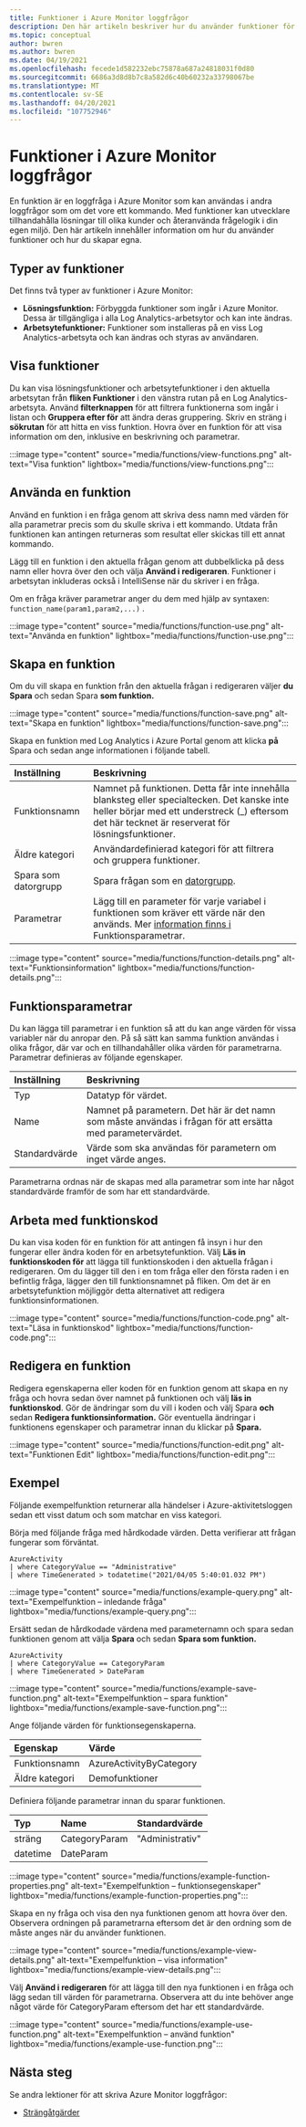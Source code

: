 ```yaml
---
title: Funktioner i Azure Monitor loggfrågor
description: Den här artikeln beskriver hur du använder funktioner för att anropa en fråga från en annan loggfråga i Azure Monitor.
ms.topic: conceptual
author: bwren
ms.author: bwren
ms.date: 04/19/2021
ms.openlocfilehash: fecede1d582232ebc75878a687a24818031f0d80
ms.sourcegitcommit: 6686a3d8d8b7c8a582d6c40b60232a33798067be
ms.translationtype: MT
ms.contentlocale: sv-SE
ms.lasthandoff: 04/20/2021
ms.locfileid: "107752946"
---
```

# <a name="functions-in-azure-monitor-log-queries"></a>Funktioner i Azure Monitor loggfrågor
En funktion är en loggfråga i Azure Monitor som kan användas i andra loggfrågor som om det vore ett kommando. Med funktioner kan utvecklare tillhandahålla lösningar till olika kunder och återanvända frågelogik i din egen miljö. Den här artikeln innehåller information om hur du använder funktioner och hur du skapar egna.

## <a name="types-of-functions"></a>Typer av funktioner
Det finns två typer av funktioner i Azure Monitor:

- **Lösningsfunktion:** Förbyggda funktioner som ingår i Azure Monitor. Dessa är tillgängliga i alla Log Analytics-arbetsytor och kan inte ändras.
- **Arbetsytefunktioner:** Funktioner som installeras på en viss Log Analytics-arbetsyta och kan ändras och styras av användaren.

## <a name="viewing-functions"></a>Visa funktioner
Du kan visa lösningsfunktioner och arbetsytefunktioner i den aktuella arbetsytan från **fliken Funktioner** i den vänstra rutan på en Log Analytics-arbetsyta. Använd **filterknappen** för att filtrera funktionerna som ingår i listan och **Gruppera efter för** att ändra deras gruppering. Skriv en sträng i **sökrutan** för att hitta en viss funktion. Hovra över en funktion för att visa information om den, inklusive en beskrivning och parametrar.

:::image type="content" source="media/functions/view-functions.png" alt-text="Visa funktion" lightbox="media/functions/view-functions.png":::

## <a name="use-a-function"></a>Använda en funktion
Använd en funktion i en fråga genom att skriva dess namn med värden för alla parametrar precis som du skulle skriva i ett kommando. Utdata från funktionen kan antingen returneras som resultat eller skickas till ett annat kommando.

Lägg till en funktion i den aktuella frågan genom att dubbelklicka på dess namn eller hovra över den och välja **Använd i redigeraren**. Funktioner i arbetsytan inkluderas också i IntelliSense när du skriver i en fråga. 

Om en fråga kräver parametrar anger du dem med hjälp av syntaxen: `function_name(param1,param2,...)` .

:::image type="content" source="media/functions/function-use.png" alt-text="Använda en funktion" lightbox="media/functions/function-use.png":::

## <a name="create-a-function"></a>Skapa en funktion
Om du vill skapa en funktion från den aktuella frågan i redigeraren väljer **du Spara** och sedan Spara **som funktion.** 

:::image type="content" source="media/functions/function-save.png" alt-text="Skapa en funktion" lightbox="media/functions/function-save.png":::

Skapa en funktion med Log Analytics i Azure Portal genom att klicka **på** Spara och sedan ange informationen i följande tabell.

| Inställning | Beskrivning |
|:---|:---|
| Funktionsnamn  | Namnet på funktionen. Detta får inte innehålla blanksteg eller specialtecken. Det kanske inte heller börjar med ett understreck (_) eftersom det här tecknet är reserverat för lösningsfunktioner. |
| Äldre kategori | Användardefinierad kategori för att filtrera och gruppera funktioner.   |
| Spara som datorgrupp | Spara frågan som en [datorgrupp](computer-groups.md).  |
| Parametrar | Lägg till en parameter för varje variabel i funktionen som kräver ett värde när den används. Mer [information finns i](#function-parameters) Funktionsparametrar. |

:::image type="content" source="media/functions/function-details.png" alt-text="Funktionsinformation" lightbox="media/functions/function-details.png":::

## <a name="function-parameters"></a>Funktionsparametrar 
Du kan lägga till parametrar i en funktion så att du kan ange värden för vissa variabler när du anropar den. På så sätt kan samma funktion användas i olika frågor, där var och en tillhandahåller olika värden för parametrarna. Parametrar definieras av följande egenskaper.

| Inställning | Beskrivning |
|:---|:---|
| Typ  | Datatyp för värdet. |
| Name  | Namnet på parametern. Det här är det namn som måste användas i frågan för att ersätta med parametervärdet.  |
| Standardvärde | Värde som ska användas för parametern om inget värde anges. |

Parametrarna ordnas när de skapas med alla parametrar som inte har något standardvärde framför de som har ett standardvärde.

## <a name="working-with-function-code"></a>Arbeta med funktionskod
Du kan visa koden för en funktion för att antingen få insyn i hur den fungerar eller ändra koden för en arbetsytefunktion. Välj **Läs in funktionskoden för** att lägga till funktionskoden i den aktuella frågan i redigeraren. Om du lägger till den i en tom fråga eller den första raden i en befintlig fråga, lägger den till funktionsnamnet på fliken. Om det är en arbetsytefunktion möjliggör detta alternativet att redigera funktionsinformationen.

:::image type="content" source="media/functions/function-code.png" alt-text="Läsa in funktionskod" lightbox="media/functions/function-code.png":::

## <a name="edit-a-function"></a>Redigera en funktion
Redigera egenskaperna eller koden för en funktion genom att skapa en ny fråga och hovra sedan över namnet på funktionen och välj **läs in funktionskod**. Gör de ändringar som du vill i koden och välj Spara **och** sedan **Redigera funktionsinformation.** Gör eventuella ändringar i funktionens egenskaper och parametrar innan du klickar på **Spara.**

:::image type="content" source="media/functions/function-edit.png" alt-text="Funktionen Edit" lightbox="media/functions/function-edit.png":::
## <a name="example"></a>Exempel
Följande exempelfunktion returnerar alla händelser i Azure-aktivitetsloggen sedan ett visst datum och som matchar en viss kategori. 

Börja med följande fråga med hårdkodade värden. Detta verifierar att frågan fungerar som förväntat.

```Kusto
AzureActivity
| where CategoryValue == "Administrative"
| where TimeGenerated > todatetime("2021/04/05 5:40:01.032 PM")
```

:::image type="content" source="media/functions/example-query.png" alt-text="Exempelfunktion – inledande fråga" lightbox="media/functions/example-query.png":::

Ersätt sedan de hårdkodade värdena med parameternamn och spara sedan funktionen genom att välja **Spara** och sedan **Spara som funktion.**

```Kusto
AzureActivity
| where CategoryValue == CategoryParam
| where TimeGenerated > DateParam
```

:::image type="content" source="media/functions/example-save-function.png" alt-text="Exempelfunktion – spara funktion" lightbox="media/functions/example-save-function.png":::

 Ange följande värden för funktionsegenskaperna.

| Egenskap | Värde |
|:---|:---|
| Funktionsnamn | AzureActivityByCategory |
| Äldre kategori | Demofunktioner |

Definiera följande parametrar innan du sparar funktionen.

| Typ | Name | Standardvärde |
|:---|:---|:---|
| sträng   | CategoryParam | "Administrativ" |
| datetime | DateParam     | |

:::image type="content" source="media/functions/example-function-properties.png" alt-text="Exempelfunktion – funktionsegenskaper" lightbox="media/functions/example-function-properties.png":::

Skapa en ny fråga och visa den nya funktionen genom att hovra över den. Observera ordningen på parametrarna eftersom det är den ordning som de måste anges när du använder funktionen.

:::image type="content" source="media/functions/example-view-details.png" alt-text="Exempelfunktion – visa information" lightbox="media/functions/example-view-details.png":::

Välj **Använd i redigeraren** för att lägga till den nya funktionen i en fråga och lägg sedan till värden för parametrarna. Observera att du inte behöver ange något värde för CategoryParam eftersom det har ett standardvärde.

:::image type="content" source="media/functions/example-use-function.png" alt-text="Exempelfunktion – använd funktion" lightbox="media/functions/example-use-function.png":::



## <a name="next-steps"></a>Nästa steg
Se andra lektioner för att skriva Azure Monitor loggfrågor:

- [Strängåtgärder](/azure/data-explorer/kusto/query/samples?&pivots=azuremonitor#string-operations)


